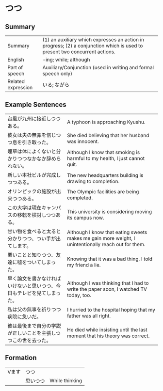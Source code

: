 # つつ

## Summary

<table><tr>   <td>Summary</td>   <td>(1) an auxiliary which expresses an action in progress; (2) a conjunction which is used to present two concurrent actions.</td></tr><tr>   <td>English</td>   <td>-ing; while; although</td></tr><tr>   <td>Part of speech</td>   <td>Auxiliary/Conjunction (used in writing and formal speech only)</td></tr><tr>   <td>Related expression</td>   <td>いる; ながら</td></tr></table>

## Example Sentences

<table><tr>   <td>台風が九州に接近しつつある。</td>   <td>A typhoon is approaching Kyushu.</td></tr><tr>   <td>彼女は夫の無罪を信じつつ息を引き取った。</td>   <td>She died believing that her husband was innocent.</td></tr><tr>   <td>煙草は体によくないと分かりつつなかなか辞められない。</td>   <td>Although I know that smoking is harmful to my health, I just cannot quit.</td></tr><tr>   <td>新しい本社ビルが完成しつつある。</td>   <td>The new headquarters building is drawing to completion.</td></tr><tr>   <td>オリンピックの施設が出来つつある。</td>   <td>The Olympic facilities are being completed.</td></tr><tr>   <td>この大学は現在キャンパスの移転を検討しつつある。</td>   <td>This university is considering moving its campus now.</td></tr><tr>   <td>甘い物を食べると太ると分かりつつ、つい手が出てします。</td>   <td>Although I know that eating sweets makes me gain more weight, I unintentionally reach out for them.</td></tr><tr>   <td>悪いことと知りつつ、友達に嘘をついてしまった。</td>   <td>Knowing that it was a bad thing, I told my friend a lie.</td></tr><tr>   <td>早く論文を書かなければいけないと思いつつ、今日もテレビを見てしまった。</td>   <td>Although I was thinking that I had to write the paper soon, I watched TV today, too.</td></tr><tr>   <td>私は父の無事を祈りつつ病院に急いだ。</td>   <td>I hurried to the hospital hoping that my father was all right.</td></tr><tr>   <td>彼は最後まで自分の学説が正しいことを主張しつつこの世を去った。</td>   <td>He died while insisting until the last moment that his theory was correct.</td></tr></table>

## Formation

<table class="table"><tbody><tr class="tr head"><td class="td"><span class="bold">Vます</span></td><td class="td"><span class="concept">つつ</span></td><td class="td"></td></tr><tr class="tr"><td class="td"></td><td class="td"><span>思い</span><span class="concept">つつ</span></td><td class="td"><span>While thinking</span></td></tr></tbody></table>

